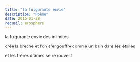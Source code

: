 ```yaml
---
title: "la fulgurante envie"
description: "Poème"
date: 2015-01-28
recueil: erosphere
---
```


la fulgurante envie
des intimités

crée la brèche et l'on s'engouffre
comme un bain dans les étoiles

et les frères d'âmes se retrouvent
